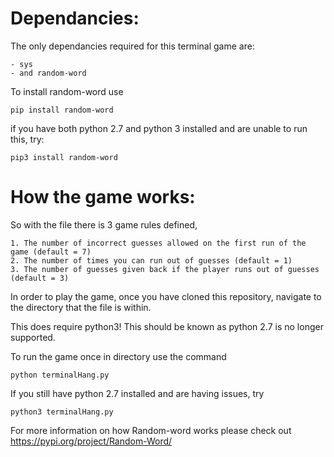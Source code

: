 # Dependancies:
The only dependancies required for this terminal game are:
	
	- sys
	- and random-word

To install random-word use 
	
	pip install random-word

if you have both python 2.7 and python 3 installed and are unable to run this, try:
	
	pip3 install random-word

# How the game works:

So with the file there is 3 game rules defined, 
	
	1. The number of incorrect guesses allowed on the first run of the game (default = 7)
	2. The number of times you can run out of guesses (default = 1)
	3. The number of guesses given back if the player runs out of guesses (default = 3)

In order to play the game, once you have cloned this repository, navigate to the directory that the file is within.

This does require python3! This should be known as python 2.7 is no longer supported.

To run the game once in directory use the command 

	python terminalHang.py

If you still have python 2.7 installed and are having issues, try

	python3 terminalHang.py

For more information on how Random-word works please check out 
	https://pypi.org/project/Random-Word/
